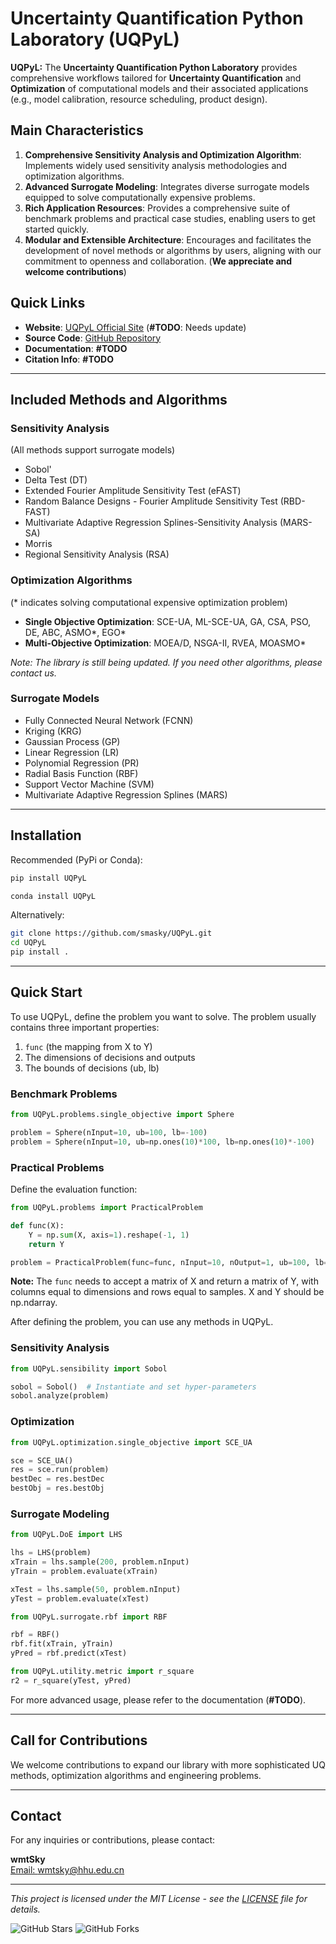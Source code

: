 
# Uncertainty Quantification Python Laboratory (UQPyL)

**UQPyL:** The **Uncertainty Quantification Python Laboratory** provides comprehensive workflows tailored for **Uncertainty Quantification** and **Optimization** of computational models and their associated applications (e.g., model calibration, resource scheduling, product design). 

## Main Characteristics

1. **Comprehensive Sensitivity Analysis and Optimization Algorithm**: Implements widely used sensitivity analysis methodologies and optimization algorithms.
2. **Advanced Surrogate Modeling**: Integrates diverse surrogate models equipped to solve computationally expensive problems.
3. **Rich Application Resources**: Provides a comprehensive suite of benchmark problems and practical case studies, enabling users to get started quickly.
4. **Modular and Extensible Architecture**: Encourages and facilitates the development of novel methods or algorithms by users, aligning with our commitment to openness and collaboration. (**We appreciate and welcome contributions**)

## Quick Links

- **Website**: [UQPyL Official Site](http://www.uq-pyl.com) (**#TODO**: Needs update)
- **Source Code**: [GitHub Repository](https://github.com/smasky/UQPyL/)
- **Documentation**: **#TODO**
- **Citation Info**: **#TODO**

---

## Included Methods and Algorithms

### Sensitivity Analysis

(All methods support surrogate models)
- Sobol'
- Delta Test (DT)
- Extended Fourier Amplitude Sensitivity Test (eFAST)
- Random Balance Designs - Fourier Amplitude Sensitivity Test (RBD-FAST)
- Multivariate Adaptive Regression Splines-Sensitivity Analysis (MARS-SA)
- Morris
- Regional Sensitivity Analysis (RSA)

### Optimization Algorithms

(* indicates solving computational expensive optimization problem)
- **Single Objective Optimization**: SCE-UA, ML-SCE-UA, GA, CSA, PSO, DE, ABC, ASMO*, EGO*
- **Multi-Objective Optimization**: MOEA/D, NSGA-II, RVEA, MOASMO*

*Note: The library is still being updated. If you need other algorithms, please contact us.*

### Surrogate Models

- Fully Connected Neural Network (FCNN)
- Kriging (KRG)
- Gaussian Process (GP)
- Linear Regression (LR)
- Polynomial Regression (PR)
- Radial Basis Function (RBF)
- Support Vector Machine (SVM)
- Multivariate Adaptive Regression Splines (MARS)

---

## Installation

Recommended (PyPi or Conda):

```bash
pip install UQPyL
```

```bash
conda install UQPyL
```

Alternatively:

```bash
git clone https://github.com/smasky/UQPyL.git 
cd UQPyL
pip install .
```

---

## Quick Start

To use UQPyL, define the problem you want to solve. The problem usually contains three important properties:
1. `func` (the mapping from X to Y)
2. The dimensions of decisions and outputs
3. The bounds of decisions (ub, lb)

### Benchmark Problems

```python
from UQPyL.problems.single_objective import Sphere

problem = Sphere(nInput=10, ub=100, lb=-100)
problem = Sphere(nInput=10, ub=np.ones(10)*100, lb=np.ones(10)*-100)
```

### Practical Problems

Define the evaluation function:

```python
from UQPyL.problems import PracticalProblem

def func(X):
    Y = np.sum(X, axis=1).reshape(-1, 1)
    return Y

problem = PracticalProblem(func=func, nInput=10, nOutput=1, ub=100, lb=-100, name="Sphere")
```

**Note:** The `func` needs to accept a matrix of X and return a matrix of Y, with columns equal to dimensions and rows equal to samples. X and Y should be np.ndarray.

After defining the problem, you can use any methods in UQPyL.

### Sensitivity Analysis

```python
from UQPyL.sensibility import Sobol

sobol = Sobol()  # Instantiate and set hyper-parameters
sobol.analyze(problem)
```

### Optimization

```python
from UQPyL.optimization.single_objective import SCE_UA

sce = SCE_UA()
res = sce.run(problem)
bestDec = res.bestDec
bestObj = res.bestObj
```

### Surrogate Modeling

```python
from UQPyL.DoE import LHS

lhs = LHS(problem)
xTrain = lhs.sample(200, problem.nInput)
yTrain = problem.evaluate(xTrain)

xTest = lhs.sample(50, problem.nInput)
yTest = problem.evaluate(xTest)

from UQPyL.surrogate.rbf import RBF

rbf = RBF()
rbf.fit(xTrain, yTrain)
yPred = rbf.predict(xTest)

from UQPyL.utility.metric import r_square
r2 = r_square(yTest, yPred)
```

For more advanced usage, please refer to the documentation (**#TODO**).

---

## Call for Contributions

We welcome contributions to expand our library with more sophisticated UQ methods, optimization algorithms and engineering problems.

---

## Contact

For any inquiries or contributions, please contact:

**wmtSky**  
[Email: wmtsky@hhu.edu.cn](mailto:wmtsky@hhu.edu.cn)

---

*This project is licensed under the MIT License - see the [LICENSE](https://github.com/smasky/UQPyL/LICENSE) file for details.*

![GitHub Stars](https://img.shields.io/github/stars/smasky/UQPyL?style=social)
![GitHub Forks](https://img.shields.io/github/forks/smasky/UQPyL?style=social)



